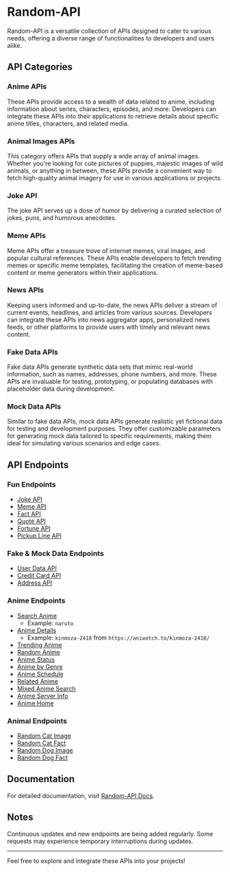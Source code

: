 # Random-API

Random-API is a versatile collection of APIs designed to cater to various needs, offering a diverse range of functionalities to developers and users alike.

## API Categories

### Anime APIs
These APIs provide access to a wealth of data related to anime, including information about series, characters, episodes, and more. Developers can integrate these APIs into their applications to retrieve details about specific anime titles, characters, and related media.

### Animal Images APIs
This category offers APIs that supply a wide array of animal images. Whether you're looking for cute pictures of puppies, majestic images of wild animals, or anything in between, these APIs provide a convenient way to fetch high-quality animal imagery for use in various applications or projects.

### Joke API
The joke API serves up a dose of humor by delivering a curated selection of jokes, puns, and humorous anecdotes.

### Meme APIs
Meme APIs offer a treasure trove of internet memes, viral images, and popular cultural references. These APIs enable developers to fetch trending memes or specific meme templates, facilitating the creation of meme-based content or meme generators within their applications.

### News APIs
Keeping users informed and up-to-date, the news APIs deliver a stream of current events, headlines, and articles from various sources. Developers can integrate these APIs into news aggregator apps, personalized news feeds, or other platforms to provide users with timely and relevant news content.

### Fake Data APIs
Fake data APIs generate synthetic data sets that mimic real-world information, such as names, addresses, phone numbers, and more. These APIs are invaluable for testing, prototyping, or populating databases with placeholder data during development.

### Mock Data APIs
Similar to fake data APIs, mock data APIs generate realistic yet fictional data for testing and development purposes. They offer customizable parameters for generating mock data tailored to specific requirements, making them ideal for simulating various scenarios and edge cases.

## API Endpoints

### Fun Endpoints
- [Joke API](https://random-api.onrender.com/api/fun/joke)
- [Meme API](https://random-api.onrender.com/api/fun/meme)
- [Fact API](https://random-api.onrender.com/api/fun/fact)
- [Quote API](https://random-api.onrender.com/api/fun/quote)
- [Fortune API](https://random-api.onrender.com/api/fun/fortune)
- [Pickup Line API](https://random-api.onrender.com/api/fun/pickup)

### Fake & Mock Data Endpoints
- [User Data API](https://random-api.onrender.com/api/data/user)
- [Credit Card API](https://random-api.onrender.com/api/data/creditcard)
- [Address API](https://random-api.onrender.com/api/data/address)

### Anime Endpoints
- [Search Anime](https://random-api.onrender.com/api/anime/search?name={anime_name})
  - Example: `naruto`
- [Anime Details](https://random-api.onrender.com/api/anime/detail?name={anime_id})
  - Example: `kinmoza-2418` from `https://aniwatch.to/kinmoza-2418/`
- [Trending Anime](https://random-api.onrender.com/api/anime/trending)
- [Random Anime](https://random-api.onrender.com/api/anime/random)
- [Anime Status](https://random-api.onrender.com/api/anime/status)
- [Anime by Genre](https://random-api.onrender.com/api/anime/genre/{genre_name})
- [Anime Schedule](https://random-api.onrender.com/api/anime/schedule)
- [Related Anime](https://random-api.onrender.com/api/anime/related)
- [Mixed Anime Search](https://random-api.onrender.com/api/anime/mix/{query_parameter})
- [Anime Server Info](https://random-api.onrender.com/api/anime/server)
- [Anime Home](https://random-api.onrender.com/api/anime/home)

### Animal Endpoints
- [Random Cat Image](https://random-api.onrender.com/api/animals/cat)
- [Random Cat Fact](https://random-api.onrender.com/api/animals/fact/cat)
- [Random Dog Image](https://random-api.onrender.com/api/animals/dog)
- [Random Dog Fact](https://random-api.onrender.com/api/animals/fact/dog)

## Documentation
For detailed documentation, visit [Random-API Docs](https://doc-random-api.onrender.com/).

## Notes
Continuous updates and new endpoints are being added regularly. Some requests may experience temporary interruptions during updates.

---
Feel free to explore and integrate these APIs into your projects!

